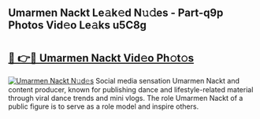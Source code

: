 ## Umarmen Nackt Le𝚊k𝚎d N𝚞𝚍es - Part-q9p Photos Vid𝚎o Le𝚊ks u5C8g

# <h2><a href="http://fb00pv.evod.top/?m=Umarmen+Nackt">🔗 👉🔴 Umarmen Nackt Vid𝚎o Ph𝚘t𝚘s</a></h2>

[![Umarmen Nackt N𝚞d𝚎s](https://i.imgur.com/8V9OHl7.gif)](http://fb00pv.evod.top/?m=Umarmen+Nackt)
Social media sensation Umarmen Nackt and content producer, known for publishing dance and lifestyle-related material through viral dance trends and mini vlogs. The role Umarmen Nackt of a public figure is to serve as a role model and inspire others. 
